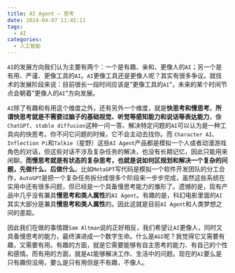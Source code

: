 ```yaml
---
title: AI Agent — 思考
date: 2024-04-07 11:45:11
tags:
  - AI
categories:
  - 人工智能
---
```


`AI`的发展方向我们认为主要有两个：一个是有趣、亲和、更像人的`AI`；另一个是有用、严谨、更像工具的`AI`。`AI`更像工具还是更像人呢？其实有很多争议。就技术的发展阶段来说：目前很长一段时间应该是”更像工具的`AI`“，未来的某个时间节点会朝着”更像人的`AI`“方向发展。
<!-- more -->

`AI`除了有趣和有用这个维度之外，还有另外一个维度，就是**快思考和慢思考**。**所谓快思考就是不需要过脑子的基础视觉、听觉等感知能力和说话等表达能力**，像`ChatGPT`、`stable diffusion`这种一问一答、解决特定问题的`AI`可以认为是一种工具向的快思考。你不问它问题的时候，它不会主动去找你。而 `Character AI`、`Inflection Pi`和`Talkie`（星野）这些`AI Agent`产品都是模拟一个人或者动漫游戏角色的对话，但这些对话不涉及复杂任务的解决，也没有长期记忆，因此只能用来闲聊。**而慢思考就是有状态的复杂思考，也就是说如何区规划和解决一个复杂的问题，先做什么、后做什么**。比如`MetaGPT`写代码是模拟一个软件开发团队的分工合作，`AutoGPT`是把一个复杂任务拆分成很多个阶段来一步步完成，虽然这些系统在实用中还有很多问题，但已经是一个具备慢思考能力的雏形了。遗憾的是，现有产品中几乎没有兼具**慢思考和类人属性**的`AI Agent`。有趣的是，科幻电影里面的`AI`其实大部分是兼具**慢思考和类人属性**的。因此这就是目前`AI Agent`和人类梦想之间的差距。

因此我们在做的事情跟`Sam Altman`说的正好相反，我们希望让`AI`更像人，同时又具备慢思考的能力，最终演进成一个数字生命。什么是`AGI`呢？我觉得它又需要有趣，又需要有用。有趣的方面，就是它需要能够有自主思考的能力、有自己的个性和感情。而有用的方面，就是`AI`能够解决工作、生活中的问题。现在的`AI`要么是只有趣但没用，要么是只有用但是不有趣，不像人。